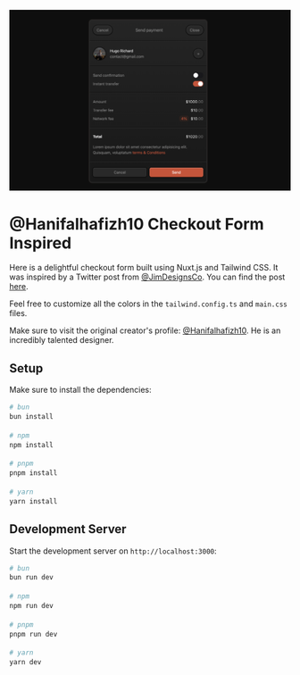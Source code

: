 ![social-preview](./public/social-preview.png)

# @Hanifalhafizh10 Checkout Form Inspired

Here is a delightful checkout form built using Nuxt.js and Tailwind CSS. It was inspired by a Twitter post from [@JimDesignsCo](https://x.com/jimdesignsco). You can find the post [here](https://twitter.com/JimDesignsCo/status/1737474070801691136).

Feel free to customize all the colors in the `tailwind.config.ts` and `main.css` files.

Make sure to visit the original creator's profile: [@Hanifalhafizh10](https://x.com/hanifalhafizh10). He is an incredibly talented designer.

## Setup

Make sure to install the dependencies:

```bash
# bun
bun install

# npm
npm install

# pnpm
pnpm install

# yarn
yarn install
```

## Development Server

Start the development server on `http://localhost:3000`:

```bash
# bun
bun run dev

# npm
npm run dev

# pnpm
pnpm run dev

# yarn
yarn dev

```
